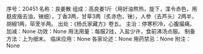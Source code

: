 序号：20451
名称：良姜散
组成：高良姜1斤（用好油熬热，旋下，渫令赤色，用麸皮揩去油，锉细），丁香3两，甘草3两（炙赤色，锉），人参（去芦头）2两半，胡椒1两，荜茇半两。
出处：《杨氏家藏方》卷五。
主治：停寒积冷，心腹撮痛。
加减：None
功效：None
用法用量：每服2钱，入盐少许，食前沸汤点服。
制备方法：上为细末。
临床应用：None
各家论述：None
用药禁忌：None
附注：None
